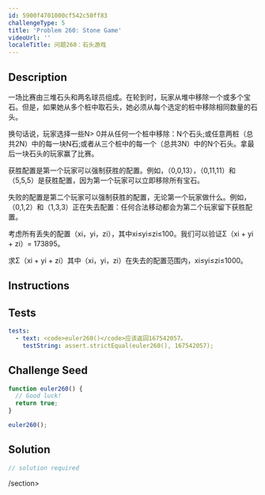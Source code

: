 ```yaml
---
id: 5900f4701000cf542c50ff83
challengeType: 5
title: 'Problem 260: Stone Game'
videoUrl: ''
localeTitle: 问题260：石头游戏
---
```


## Description
<section id="description">一场比赛由三堆石头和两名球员组成。在轮到时，玩家从堆中移除一个或多个宝石。但是，如果她从多个桩中取石头，她必须从每个选定的桩中移除相同数量的石头。 <p>换句话说，玩家选择一些N&gt; 0并从任何一个桩中移除：N个石头;或任意两桩（总共2N）中的每一块N石;或者从三个桩中的每一个（总共3N）中的N个石头。拿最后一块石头的玩家赢了比赛。 </p><p>获胜配置是第一个玩家可以强制获胜的配置。例如，（0,0,13），（0,11,11）和（5,5,5）是获胜配置，因为第一个玩家可以立即移除所有宝石。 </p><p>失败的配置是第二个玩家可以强制获胜的配置，无论第一个玩家做什么。例如，（0,1,2）和（1,3,3）正在失去配置：任何合法移动都会为第二个玩家留下获胜配置。 </p><p>考虑所有丢失的配置（xi，yi，zi），其中xi≤yi≤zi≤100。我们可以验证Σ（xi + yi + zi）= 173895。 </p><p>求Σ（xi + yi + zi）其中（xi，yi，zi）在失去的配置范围内，xi≤yi≤zi≤1000。 </p></section>

## Instructions
<section id="instructions">
</section>

## Tests
<section id='tests'>

```yml
tests:
  - text: <code>euler260()</code>应该返回167542057。
    testString: assert.strictEqual(euler260(), 167542057);

```

</section>

## Challenge Seed
<section id='challengeSeed'>

<div id='js-seed'>

```js
function euler260() {
  // Good luck!
  return true;
}

euler260();

```

</div>



</section>

## Solution
<section id='solution'>

```js
// solution required
```

/section>
